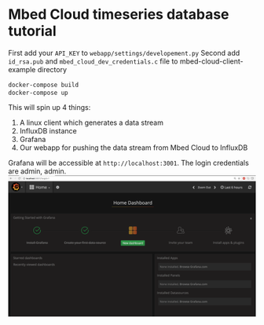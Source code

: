 # Mbed Cloud timeseries database tutorial

First add your `API_KEY` to `webapp/settings/developement.py`
Second add `id_rsa.pub` and `mbed_cloud_dev_credentials.c` file to mbed-cloud-client-example directory

```
docker-compose build
docker-compose up
```

This will spin up 4 things:

1. A linux client which generates a data stream
1. InfluxDB instance
1. Grafana
1. Our webapp for pushing the data stream from Mbed Cloud to InfluxDB


Grafana will be accessible at `http://localhost:3001`. The login credentials are admin, admin.
![Grafana landing page](https://github.com/ARMmbed/mbed-cloud-tutorial-python-influxdb/blob/master/docs/images/grafana-login.png)
